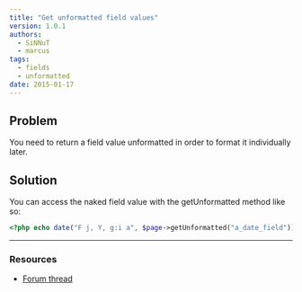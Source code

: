 ```yaml
---
title: "Get unformatted field values"
version: 1.0.1
authors:
  - SiNNuT
  - marcus
tags:
  - fields
  - unformatted
date: 2015-01-17
---
```


## Problem

You need to return a field value unformatted in order to format it individually later.

## Solution

You can access the naked field value with the getUnformatted method like so:

```php
<?php echo date("F j, Y, g:i a", $page->getUnformatted("a_date_field")); ?>
```

---

### Resources

- [Forum thread](https://processwire.com/talk/topic/1978-how-to-format-dates-in-templates/#entry18517)
